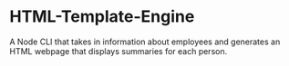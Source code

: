 # HTML-Template-Engine
A Node CLI that takes in information about employees and generates an HTML webpage that displays summaries for each person.
